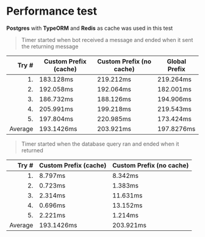 # Performance test

**Postgres** with **TypeORM** and **Redis** as cache was used in this test

> Timer started when bot received a message and ended when it sent the returning message

| Try # | Custom Prefix (cache) | Custom Prefix (no cache) | Global Prefix |
| --: | --- | --- | --- |
| 1. | 183.128ms | 219.212ms | 219.264ms |
| 2. | 192.058ms | 192.064ms | 182.001ms |
| 3. | 186.732ms | 188.126ms | 194.906ms |
| 4. | 205.991ms | 199.218ms | 219.543ms |
| 5. | 197.804ms | 220.985ms | 173.424ms |
| Average | 193.1426ms | 203.921ms | 197.8276ms |

> Timer started when the database query ran and ended when it returned

|   Try # | Custom Prefix (cache) | Custom Prefix (no cache) |
| ------: | --------------------- | ------------------------ |
|      1. | 8.797ms               | 8.342ms                  |
|      2. | 0.723ms               | 1.383ms                  |
|      3. | 2.314ms               | 11.631ms                 |
|      4. | 0.696ms               | 13.152ms                 |
|      5. | 2.221ms               | 1.214ms                  |
| Average | 193.1426ms            | 203.921ms                |
